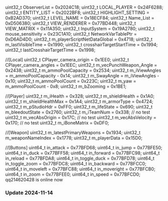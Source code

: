 uint32_t ObserverList = 0x2024C18;
uint32_t LOCAL_PLAYER = 0x24F6288;
uint32_t ENTITY_LIST = 0x2022BF8;
uint32_t HIGHLIGHT_SETTING = 0xB2AD370;
uint32_t LEVEL_NAME = 0x18ECF84;
uint32_t Name_List = 0xD506380;
uint32_t VIEW_RENDERER = 0x77BD448;
uint32_t VIEW_MATRIX = 0x11A350;
uint32_t InputSystem = 0x19A2780;
uint32_t mouse_sensitivity = 0x23C1A10;
uint32_t NetworkVarTablePtr = 0xD6AD4D0;
uint32_t m_playerScriptNetDataGlobal = 0x4718;
uint32_t m_lastVisibleTime = 0x1990;
uint32_t crosshairTargetStartTime = 0x1994;
uint32_t lastCrosshairTargetTime = 0x1998;
 
//[Local]
uint32_t CPlayer_camera_origin = 0x1EE0;
uint32_t CPlayer_camera_angles = 0x1EEC;
uint32_t m_vecPunchWeapon_Angle = 0x2438;
uint32_t m_ammoPoolCapacity = 0x2534;
uint32_t m_iViewAngles = m_ammoPoolCapacity - 0x14;
uint32_t m_SwayAngle = m_iViewAngles - 0x10;
uint32_t m_ammoPoolCount = 0x223C;
uint32_t m_yaw = m_ammoPoolCount - 0x8;
uint32_t m_bZooming = 0x1BE1;
 
//[Player]
uint32_t m_iHealth = 0x328;
uint32_t m_shieldHealth = 0x1A0;
uint32_t m_shieldHealthMax = 0x1A4;
uint32_t m_armorType = 0x4724;
uint32_t m_pStudioHdr = 0xFF0;
uint32_t m_lifeState = 0x690;
uint32_t m_bleedoutState = 0x2760;
uint32_t m_iTeamNum = 0x338;    // no test
uint32_t m_vecAbsOrigin = 0x17C;        // no test
uint32_t m_vecAbsVelocity = 0x170;      // no test
uint32_t m_iBoneMatrix = 0xDF0;
 
//[Weapon]
uint32_t m_latestPrimaryWeapons = 0x1934;
uint32_t m_weaponNameIndex = 0x1778;
uint32_t m_playerData = 0x15D0;
 
//[Buttons]
uint64_t in_attack = 0x77BFD68;
uint64_t in_jump = 0x77BFE50;
uint64_t in_duck = 0x77BFF58;
uint64_t in_forward = 0x77BFC98;
uint64_t in_reload = 0x77BFDA8;
uint64_t in_toggle_duck = 0x77BFD78;
uint64_t in_toggle_zoom = 0x77BFDC8;
uint64_t in_backward = 0x77BFCC0;
uint64_t in_moveleft = 0x77BFC88;
uint64_t in_moveright = 0x77BFCB0;
uint64_t in_zoom = 0x77BFEE0;
uint64_t in_speed = 0x77BFCD0;
qq214620428 is online now


### Update 2024-11-14
